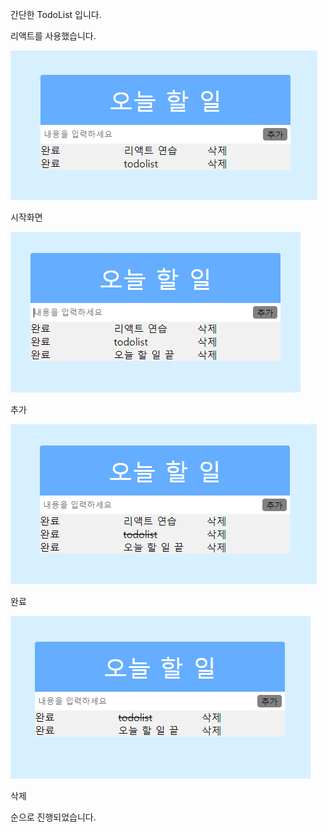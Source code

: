 간단한 TodoList 입니다.

리액트를 사용했습니다.

![index](./capture/ima.PNG)


시작화면 

![index](./capture/insert.PNG)

추가

![index](./capture/check.PNG)

완료

![index](./capture/delete.PNG)

삭제 

순으로 진행되었습니다. 

